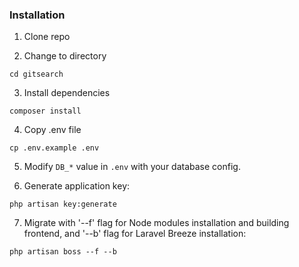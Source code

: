 ### Installation

1. Clone repo

2. Change to directory

````
cd gitsearch
````   

3. Install dependencies

````
composer install
````

4. Copy .env file

```
cp .env.example .env
```

5. Modify `DB_*` value in `.env` with your database config.

6. Generate application key:

````
php artisan key:generate
````

7. Migrate with '--f' flag for Node modules installation and building frontend, and '--b' flag for Laravel Breeze installation:
````
php artisan boss --f --b
````
